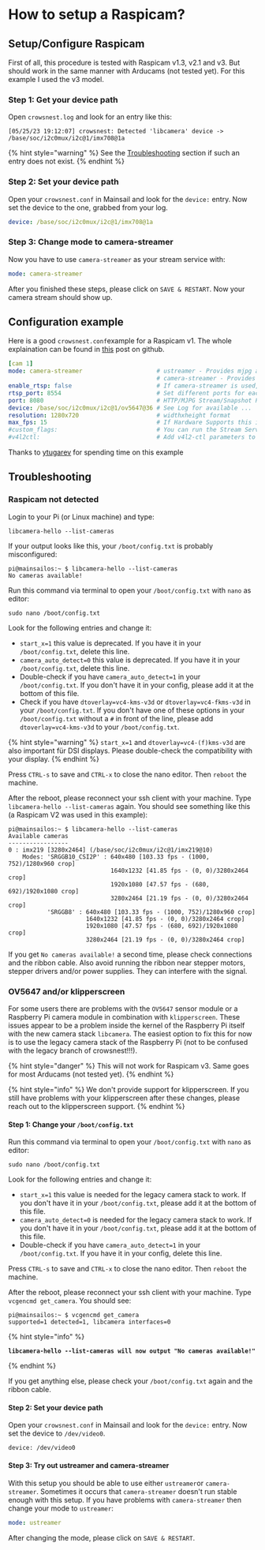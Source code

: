 # How to setup a Raspicam?

## Setup/Configure Raspicam

First of all, this procedure is tested with Raspicam v1.3, v2.1 and v3. But should work in the same manner with Arducams (not tested yet). For this example I used the v3 model.

### Step 1: Get your device path

Open `crowsnest.log` and look for an entry like this:

```
[05/25/23 19:12:07] crowsnest: Detected 'libcamera' device -> /base/soc/i2c0mux/i2c@1/imx708@1a
```

{% hint style="warning" %}
See the [Troubleshooting](how-to-setup-a-raspicam.md#troubleshooting) section if such an entry does not exist.
{% endhint %}

### Step 2: Set your device path

Open your `crowsnest.conf` in Mainsail and look for the `device:` entry. Now set the device to the one, grabbed from your log.

```yaml
device: /base/soc/i2c0mux/i2c@1/imx708@1a
```

### Step 3: Change mode to camera-streamer

Now you have to use `camera-streamer`  as your stream service with:

```yaml
mode: camera-streamer
```

After you finished these steps, please click on `SAVE & RESTART`. Now your camera stream should show up.

## Configuration example

Here is a good `crowsnest.conf`example for a Raspicam v1. The whole explaination can be found in [this](https://github.com/mainsail-crew/crowsnest/issues/85#issuecomment-1561191087) post on github.

```yaml
[cam 1]
mode: camera-streamer                     # ustreamer - Provides mjpg and snapshots. (All devices)
                                          # camera-streamer - Provides webrtc, mjpg and snapshots. (rpi + Raspi OS based only)
enable_rtsp: false                        # If camera-streamer is used, this enables also usage of an rtsp server
rtsp_port: 8554                           # Set different ports for each device!
port: 8080                                # HTTP/MJPG Stream/Snapshot Port
device: /base/soc/i2c0mux/i2c@1/ov5647@36 # See Log for available ...
resolution: 1280x720                      # widthxheight format
max_fps: 15                               # If Hardware Supports this it will be forced, otherwise ignored/coerced.
#custom_flags:                            # You can run the Stream Services with custom flags.
#v4l2ctl:                                 # Add v4l2-ctl parameters to setup your camera, see Log what your cam is capable of.
```

Thanks to [ytugarev](https://github.com/ytugarev) for spending time on this example

## Troubleshooting

### Raspicam not detected

Login to your Pi (or Linux machine) and type:

```
libcamera-hello --list-cameras
```

If your output looks like this, your `/boot/config.txt` is probably misconfigured:

```
pi@mainsailos:~ $ libcamera-hello --list-cameras
No cameras available!
```

Run this command via terminal to open your `/boot/config.txt` with `nano` as editor:

```
sudo nano /boot/config.txt
```

Look for the following entries and change it:

* `start_x=1` this value is deprecated. If you have it in your `/boot/config.txt`, delete this line.
* `camera_auto_detect=0` this value is deprecated. If you have it in your `/boot/config.txt`, delete this line.
* Double-check if you have `camera_auto_detect=1` in your `/boot/config.txt`. If you don't have it in your config, please add it at the bottom of this file.
* Check if you have `dtoverlay=vc4-kms-v3d` or `dtoverlay=vc4-fkms-v3d` in your `/boot/config.txt`. If you don't have one of these options in your `/boot/config.txt` without a `#` in front of the line, please add `dtoverlay=vc4-kms-v3d` to your `/boot/config.txt`.

{% hint style="warning" %}
`start_x=1` and `dtoverlay=vc4-(f)kms-v3d` are also important für DSI displays. Please double-check the compatibility with your display.
{% endhint %}

Press `CTRL-s` to save and `CTRL-x` to close the nano editor. Then `reboot` the machine.

After the reboot, please reconnect your ssh client with your machine. Type `libcamera-hello --list-cameras` again. You should see something like this (a Raspicam V2 was used in this example):

```
pi@mainsailos:~ $ libcamera-hello --list-cameras
Available cameras
-----------------
0 : imx219 [3280x2464] (/base/soc/i2c0mux/i2c@1/imx219@10)
    Modes: 'SRGGB10_CSI2P' : 640x480 [103.33 fps - (1000, 752)/1280x960 crop]
                             1640x1232 [41.85 fps - (0, 0)/3280x2464 crop]
                             1920x1080 [47.57 fps - (680, 692)/1920x1080 crop]
                             3280x2464 [21.19 fps - (0, 0)/3280x2464 crop]
           'SRGGB8' : 640x480 [103.33 fps - (1000, 752)/1280x960 crop]
                      1640x1232 [41.85 fps - (0, 0)/3280x2464 crop]
                      1920x1080 [47.57 fps - (680, 692)/1920x1080 crop]
                      3280x2464 [21.19 fps - (0, 0)/3280x2464 crop]
```

If you get `No cameras available!` a second time, please check connections and the ribbon cable. Also avoid running the ribbon near stepper motors, stepper drivers and/or power supplies. They can interfere with the signal.

### OV5647 and/or klipperscreen

For some users there are problems with the `OV5647` sensor module or a Raspberry Pi camera module in combination with `klipperscreen`. These issues appear to be a problem inside the kernel of the Raspberry Pi itself with the new camera stack `libcamera`. The easiest option to fix this for now is to use the legacy camera stack of the Raspberry Pi (not to be confused with the legacy branch of crowsnest!!!).

{% hint style="danger" %}
This will not work for Raspicam v3. Same goes for most Arducams (not tested yet).
{% endhint %}

{% hint style="info" %}
We don't provide support for klipperscreen. If you still have problems with your klipperscreen after these changes, please reach out to the klipperscreen support.
{% endhint %}

#### Step 1: Change your `/boot/config.txt`

Run this command via terminal to open your `/boot/config.txt` with `nano` as editor:

```
sudo nano /boot/config.txt
```

Look for the following entries and change it:

* `start_x=1` this value is needed for the legacy camera stack to work. If you don't have it in your `/boot/config.txt`, please add it at the bottom of this file.
* `camera_auto_detect=0` is needed for the legacy camera stack to work. If you don't have it in your `/boot/config.txt`, please add it at the bottom of this file.
* Double-check if you have `camera_auto_detect=1` in your `/boot/config.txt`. If you have it in your config, delete this line.

Press `CTRL-s` to save and `CTRL-x` to close the nano editor. Then `reboot` the machine.

After the reboot, please reconnect your ssh client with your machine. Type `vcgencmd get_camera`. You should see:

```
pi@mainsailos:~ $ vcgencmd get_camera
supported=1 detected=1, libcamera interfaces=0
```

{% hint style="info" %}
<pre><code><strong>libcamera-hello --list-cameras will now output "No cameras available!"
</strong></code></pre>
{% endhint %}

If you get anything else, please check your `/boot/config.txt` again and the ribbon cable.

#### Step 2: Set your device path

Open your `crowsnest.conf` in Mainsail and look for the `device:` entry. Now set the device to `/dev/video0`.

```
device: /dev/video0
```

#### Step 3: Try out ustreamer and camera-streamer

With this setup you should be able to use either `ustreamer`or `camera-streamer`. Sometimes it occurs that `camera-streamer` doesn't run stable enough with this setup. If you have problems with `camera-streamer` then change your mode to `ustreamer`:

```yaml
mode: ustreamer
```

After changing the mode, please click on `SAVE & RESTART`.
